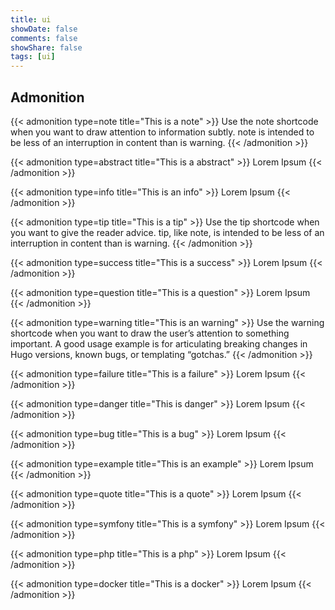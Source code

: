 ```yaml
---
title: ui
showDate: false
comments: false
showShare: false
tags: [ui]
---
```


## Admonition

{{< admonition type=note title="This is a note" >}}
Use the note shortcode when you want to draw attention to information subtly. note is intended to be less of an interruption in content than is warning.
{{< /admonition >}}

{{< admonition type=abstract title="This is a abstract" >}}
Lorem Ipsum
{{< /admonition >}}

{{< admonition type=info title="This is an info" >}}
Lorem Ipsum
{{< /admonition >}}

{{< admonition type=tip title="This is a tip" >}}
Use the tip shortcode when you want to give the reader advice. tip, like note, is intended to be less of an interruption in content than is warning.
{{< /admonition >}}

{{< admonition type=success title="This is a success" >}}
Lorem Ipsum
{{< /admonition >}}

{{< admonition type=question title="This is a question" >}}
Lorem Ipsum
{{< /admonition >}}

{{< admonition type=warning title="This is an warning" >}}
Use the warning shortcode when you want to draw the user’s attention to something important. A good usage example is for articulating breaking changes in Hugo versions, known bugs, or templating “gotchas.”
{{< /admonition >}}

{{< admonition type=failure title="This is a failure" >}}
Lorem Ipsum
{{< /admonition >}}

{{< admonition type=danger title="This is danger" >}}
Lorem Ipsum
{{< /admonition >}}

{{< admonition type=bug title="This is a bug" >}}
Lorem Ipsum
{{< /admonition >}}

{{< admonition type=example title="This is an example" >}}
Lorem Ipsum
{{< /admonition >}}

{{< admonition type=quote title="This is a quote" >}}
Lorem Ipsum
{{< /admonition >}}

{{< admonition type=symfony title="This is a symfony" >}}
Lorem Ipsum
{{< /admonition >}}

{{< admonition type=php title="This is a php" >}}
Lorem Ipsum
{{< /admonition >}}

{{< admonition type=docker title="This is a docker" >}}
Lorem Ipsum
{{< /admonition >}}